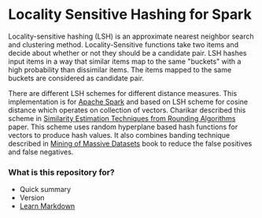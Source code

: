 # Locality Sensitive Hashing for Spark #

Locality-sensitive hashing (LSH) is an approximate nearest neighbor search and clustering method. Locality-Sensitive functions take two items and decide about whether or not they should be a candidate pair. LSH hashes input items in a way that similar items map to the same "buckets" with a high probability than dissimilar items. The items mapped to the same buckets are considered as candidate pair.

There are different LSH schemes for different distance measures. This implementation is for [Apache Spark](https://spark.apache.org) and based on LSH scheme for cosine distance which operates on collection of vectors. Charikar described this scheme in [Similarity Estimation Techniques from Rounding Algorithms](http://www.cs.princeton.edu/courses/archive/spr04/cos598B/bib/CharikarEstim.pdf) paper. This scheme uses random hyperplane based hash functions for vectors to produce hash values. It also combines banding technique described in [Mining of Massive Datasets](http://mmds.org) book to reduce the false positives and false negatives.

### What is this repository for? ###

* Quick summary
* Version
* [Learn Markdown](https://bitbucket.org/tutorials/markdowndemo)
